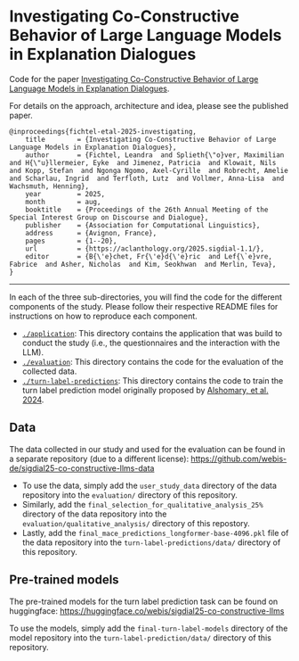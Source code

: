 # Investigating Co-Constructive Behavior of Large Language Models in Explanation Dialogues

Code for the paper [Investigating Co-Constructive Behavior of Large Language Models in Explanation Dialogues](https://aclanthology.org/2025.sigdial-1.1/).

For details on the approach, architecture and idea, please see the published paper.

```
@inproceedings{fichtel-etal-2025-investigating,
	title        = {Investigating Co-Constructive Behavior of Large Language Models in Explanation Dialogues},
	author       = {Fichtel, Leandra  and Splieth{\"o}ver, Maximilian  and H{\"u}llermeier, Eyke  and Jimenez, Patricia  and Klowait, Nils  and Kopp, Stefan  and Ngonga Ngomo, Axel-Cyrille  and Robrecht, Amelie  and Scharlau, Ingrid  and Terfloth, Lutz  and Vollmer, Anna-Lisa  and Wachsmuth, Henning},
	year         = 2025,
	month        = aug,
	booktitle    = {Proceedings of the 26th Annual Meeting of the Special Interest Group on Discourse and Dialogue},
	publisher    = {Association for Computational Linguistics},
	address      = {Avignon, France},
	pages        = {1--20},
	url          = {https://aclanthology.org/2025.sigdial-1.1/},
	editor       = {B{\'e}chet, Fr{\'e}d{\'e}ric  and Lef{\`e}vre, Fabrice  and Asher, Nicholas  and Kim, Seokhwan  and Merlin, Teva},
}
```

---

In each of the three sub-directories, you will find the code for the different components of the study. Please follow their respective README files for instructions on how to reproduce each component.

- [`./application`](./application): This directory contains the application that was build to conduct the study (i.e., the questionnaires and the interaction with the LLM).
- [`./evaluation`](./evaluation): This directory contains the code for the evaluation of the collected data.
- [`./turn-label-predictions`](./turn-label-predictions): This directory contains the code to train the turn label prediction model originally proposed by [Alshomary, et al. 2024](https://aclanthology.org/2024.lrec-main.1007/).



## Data

The data collected in our study and used for the evaluation can be found in a separate repository (due to a different license): https://github.com/webis-de/sigdial25-co-constructive-llms-data

- To use the data, simply add the `user_study_data` directory of the data repository into the `evaluation/` directory of this repository.
- Similarly, add the `final_selection_for_qualitative_analysis_25%` directory of the data repository into the `evaluation/qualitative_analysis/` directory of this repostory.
- Lastly, add the `final_mace_predictions_longformer-base-4096.pkl` file of the data repository into the `turn-label-predictions/data/` directory of this repository.



## Pre-trained models

The pre-trained models for the turn label prediction task can be found on huggingface: https://huggingface.co/webis/sigdial25-co-constructive-llms

To use the models, simply add the `final-turn-label-models` directory of the model repository into the `turn-label-prediction/data/` directory of this repository.
